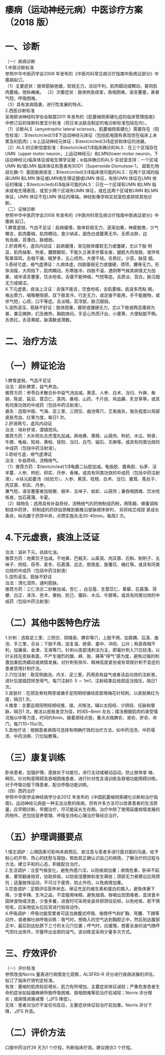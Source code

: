 # 痿病（运动神经元病）中医诊疗方案 （2018 版）  
# 一、诊断  
（一）疾病诊断  
1.中医诊断标准  
参照中华中医药学会2008 年发布的《中医内科常见病诊疗指南中医病证部分》中痿病拟订。  
（1）主要症状：肢体筋脉弛缓，软弱无力，活动不利，肌肉蠕动或瞤动，甚则肌肉萎缩，弛纵瘫痪。 （2）次要症状：肢体拘急痉挛，吞咽困难，语言蹇塞，甚者气短，呼吸困难。  
（3）具有发病隐袭，进行性发展的特点。  
2.西医诊断标准  
采用欧洲神经科学协会联盟2011 年发布的《肌萎缩侧索硬化症的临床管理指南》中修订后的埃斯科里亚尔标准（将日本淡路岛制定的电诊断标准包括在内）。  
（1）诊断ALS（amyotrophic lateral sclerosis，肌萎缩侧索硬化）需要存在（阳性标准）：$\textcircled{1}$下运动神经元体征（包括肌电图有表现但在临床上未累及的肌肉）；$\circledcirc$上运动神经元体征；$\textcircled{3}$症状和体征的进展。  
（2）ALS 的诊断信度标准：$\textcircled{1}$临床确诊的ALS：在三个区域存在UMN（upper motor neuron，上运动神经元）和LMN(lower motor neuron，下运动神经元)临床体征或电生理学证据；$\circledcirc$临床确诊的ALS-实验室支持：一个区域 UMN 和/或LMN 临床体征和患者有SOD1（Superoxide Dismutase-1， 超氧化物歧化酶-1）基因致病突变；$\textcircled{3}$临床很可能的ALS：在两个区域的临床UMN 和LMN 体征或LMN电生理证据或UMN 体征，有些UMN 体征在LMN 体征的喙端；$\textcircled{4}$临床可能的ALS：只在一个区域有UMN 和LMN 临床或电生理表现，或至少两个区域有UMN 体征，或在这两个区域有UMN 和LMN 体征，UMN 体征不在LMN 体征的喙端。神经影像学和实验室检查排除其他诊断。  
（二）证候诊断  
参照中华中医药学会2008 年发布的《中医内科常见病诊疗指南中医病证部分》中痿病 拟订。  
1.脾胃虚弱，气血不足证：起病缓慢，肢体软弱无力，逐渐加重，神疲肢倦，少气懒言，肌肉萎缩，肌肉瞤动，食少纳呆，面色白或萎黄无华。舌质淡胖，边  
有齿痕，苔薄白，脉细弱。  
2.肝肾两亏，虚风内动证：起病缓慢，渐见肢体痿软无力或僵硬，尤以下肢 明显，肌肉抽掣、拘挛，腰膝酸软，不能久立甚至步履全废，腿胫大肉渐脱，或伴有眩晕耳鸣，舌咽干燥，眠梦多，五心烦热，大便干结。舌质红，少苔，脉弦 细。  
3.奇经亏虚，络气虚滞证：久病体虚，四肢痿弱无力或僵硬，颈项、腰脊无力，形体消瘦，大肉陷下，肌肉瞤动，形寒肢冷，四肢不温，遇阴寒气候其病情尤为加重，或伴语言蹇塞，饮水呛咳，舌痿不能伸缩，气短等症。舌质淡，苔白，脉沉细无力或细涩。  
4.下元虚衰，痰浊上泛证：舌强不能言，饮食呛咳，舌肌萎缩，痰涎多而粘 稠，咯出费力，咽喉梗阻感，双下肢发冷，行走无力，或足废不能用，手不能握物，或伴气短，心烦，口干等症。舌淡暗，苔浮腻，脉沉细弱。  
5.湿热浸淫，筋脉不舒证：肢体困重，痿软或僵硬无力，尤以下肢或两足痿弱为甚，兼见微肿，扪及微热，胸脘痞闷，手足心热而汗出，小便黄，大便粘腻不畅。舌质红，舌苔黄腻，脉濡数或滑数。  
# 二、治疗方法  
# （一）辨证论治  
1.脾胃虚弱，气血不足证  
治法：调补脾胃，益气养血。  
推荐方药：参苓白术散合补中益气汤加减。黄芪、人参、白术、当归、升麻、柴胡、陈皮、扁豆、薏苡仁、莲肉、桑枝、山药、千斤拔、鸡血藤、炙甘草等。或具有同类功效的中成药（包括中药注射液）。  
悬灸：选取中脘、气海、足三里、三阴交、曲池等穴，艾条施灸，施灸程度以局部皮肤充血、红晕为度，每日1 次。  
2.肝肾两亏，虚风内动证  
治法：培补肝肾，潜镇熄风。  
推荐方药：大补阴丸合虎潜丸加减。熟地黄、黄精、山萸肉、枸杞、木瓜、狗骨、牛膝、龟板、知母、黄柏、锁阳、当归、白芍、磁石、天麻等。或具有同类功效的中成药（包括中药注射液）。  
3.奇经亏虚，络气虚滞证  
治法：补益奇经，流畅络气。  
（1）推荐方药：$\textcircled{1}$龟鹿二仙胶加减。龟版胶、鹿角胶、仙茅、淫羊藿、人参、枸杞、枳实、丹参、香椽。或具有同类功效的中成药（包括中药注射液）。$\circledcirc$扶元起萎汤（经验方）。人参、黄芪、桂枝、白术、当归、鹿茸、菟丝子、肉苁蓉、枳实、丹参。  
兼气短，语言蹇塞者加桔梗、细辛、五味子、蛤蚧、山萸肉；兼吞咽困难、饮水呛咳者，加石菖蒲、半夏。  
（2）隔物灸：选用具有补益奇经，流畅络气的药物制成药粉，用陈醋、蜂蜜调和制成中药饼， 将制成的药饼自颈椎到骶椎沿督脉顺序排列， 另将纯艾绒捏 紧成长条状，纵向置于药饼中央，点燃实施灸法30-40min，每周2 次。  
# 4.下元虚衰，痰浊上泛证  
治法：滋补下元，祛痰化浊。  
推荐方药：地黄饮子加减。干地黄、巴戟天、山茱萸、肉苁蓉、石斛、制附子、五味子、肉桂、茯苓、麦冬、石菖蒲、远志、胆南星、旋覆花、橘红等。或具有同类功效的中成药（包括中药注射液）  
5.湿热浸淫，筋脉不舒证  
治法：清化湿热，通利筋脉。  
推荐方药：三仁汤合二妙散加减。杏仁 、白豆蔻、生薏苡仁、萆薢、石菖蒲、荷梗、白芷、泽泻、苍术、黄柏、防己、蚕砂、木瓜、牛膝等。或具有同类功效的中成药（包括中药注射液）  
# （二）其他中医特色疗法  
1.针刺：选取足三里、三阴交、阴陵泉、脾俞等穴，上肢不用，加肩髃、后溪、曲池、手三里、合谷；下肢不用，加复溜、绝骨、委中、冲阳、公孙；构音吞咽不利，加廉泉、金津、玉液等穴。针刺以皮部浅刺法为主，即毫针刺入穴位较浅，以针尖挂在皮肤表面，不产生强烈的酸、麻、胀、痛等“得气”感为度，避免过强的刺激加重肌肉蠕动或病情发展。对针刺有排斥、精神高度紧张或有常规针刺不宜症的患者禁用针刺疗法。  
2.穴位注射：取双侧曲池、内关、足三里。药用具有益气或者活血功效的注射液，进针后提插捻转至得气，每穴注射$0.\ 5{\sim}1\mathrm{m}1$，注射结束后局部适当按压，隔日1 次。  
3.皮肤针：在颈及脊柱两旁或循手足阳明经循经皮部用梅花针轻刺，以皮肤微红为度，隔日1 次。  
4.推拿：主要运用阳明经顺经推、揉、点按法，辅以太阳经、少阴经、任脉和督脉，隔日1 次。推法以皮肤发烫为佳，时间5\~8min 左右；揉法根据肌肉的承受情况施以中等力度，时间约8min，接着顺经点按，重点点按脾俞、肾俞、肝俞、命门，每穴10\~15s/次。  
5.其他疗法：根据患者病情可选择有明确疗效的治疗方法，如中药泡洗、中药塌渍、中药涂擦、穴位贴敷等。  
# （三）康复训练  
卧床患者，加强护理，患肢处于功能位，进行主动或被动运动，防止肢体挛 缩、畸形。针对构音障碍及吞咽困难患者，进行针对性言语训练及吞咽功能障碍训练。对于呼吸功能下降患者，配合呼吸功能训练。  
（四）西药治疗  
参照中华医学会神经病学分会2012 年发布的《中国肌萎缩侧索硬化诊断和治疗指南》。运动神经元病是一种无法治愈的疾病，但有许多方法可以改善患者的生活质量，应早期诊断，早期治疗，尽可能延长生存期。治疗中除了使用延缓病情发展的药物外，还包括营养管理、呼吸支持和心理治疗等综合治疗。  
# （五）护理调摄要点  
1.情志调护：心理因素可影响本病预后，故注意与患者多进行面对面的沟通，给予耐心的开导、热心的抚慰与鼓励，帮助其正确认识自己的病情，了解治疗的过程与方法，建立平和的心态，积极配合治疗。  
2.生活调护：注意气候变化，避免外感六淫，以防疾病加重；病情危重、卧床不起者，要常翻身拍背，协助排痰，以防痰湿壅肺和发生褥疮；颈部无力者建议应用颈托；适量肢体运动，不可过于疲劳，防止外伤，以免病情加重。  
3.饮食调护：定期评估营养状态，保证充足的维生素和蛋白的摄入，避免体重下降，少食辛辣、生冷之品，不宜服用味精，避免烟酒。吞咽出现困难者，宜进食半固体食物或流食，少食多餐，进食时可采用坐姿并把颈往前倾，以免呛咳，若不慎呛咳，应采用低头位后背进行拍背动作。  
4.呼吸调护：呼吸功能受累者可适当做腹式呼吸、缩唇呼气和扩胸、弯腰、下蹲等动作，或者做吐纳呼吸训练：吸气时，想吸入的空气达到胸腔正中，然后到达腹部正中，最后到达肚脐下三寸的关元穴位置；呼气时，应缓慢，想着全身的浊气随呼气而吐出体外，尽量呼出全部的浊气。该训练宜采用少量多次方式。  
# 三、疗效评价  
（一）评价标准  
参照改良Norris 量表进行病情变化观察，ALSFRS-R 评分进行疾病进展的评估，拟订了临床疗效判定标准。  
有效：萎缩的肌肉较前增长，肌力有所增加，主要症状体征减轻；严重危害患者生命的症状如延髓麻痹所致呼吸困难、吞咽困难等较治疗前减轻；Norris 评分增长；或病情进展减慢（⊿FS 降低）。  
无效：患者对治疗不呈任何反应，主要症状体征较治疗前加重，Norris 评分下降，⊿FS 升高。  
# （二）评价方法  
口服中药治疗28 天为1 个疗程，判断临床疗效。建议随访3 个疗程。  
